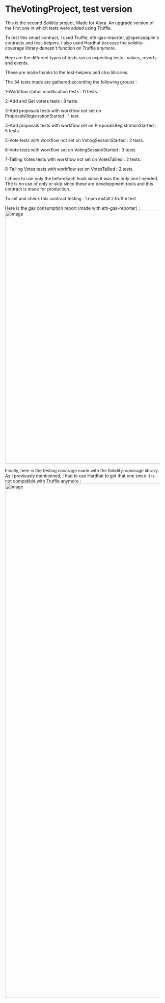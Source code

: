 # TheVotingProject, test version
This is the second Solidity project. Made for Alyra. An upgrade version of the first one in which tests were added using Truffle.

To test this smart contract, I used Truffle, eth-gas-reporter, @openzepplin's contracts and test-helpers. I also used Hardhat because the solidity-coverage library donesn't function on Truffle anymore.

Here are the different types of tests ran as expecting tests : values, reverts and events.

These are made thanks to the test-helpers and chai libraries.

The 34 tests made are gathered according the following groups :

  1-Workflow status modification tests : 11 tests.
  
  2-Add and Get voters tests : 8 tests.
  
  3-Add proposals tests with workflow not set on ProposalsRegistrationStarted : 1 test.
  
  4-Add proposals tests with workflow set on ProposalsRegistrationStarted : 5 tests.
  
  5-Vote tests with workflow not set on VotingSessionStarted : 2 tests.
  
  6-Vote tests with workflow set on VotingSessionStarted : 3 tests.
  
  7-Talling Votes tests with workflow not set on VotesTallied : 2 tests.
  
  8-Talling Votes tests with workflow set on VotesTallied : 2 tests.
  
  
 I chose to use only the beforeEach hook since it was the only one I needed. The is no use of only or skip since these are developpment tools and this contract is made for production.
 
To set and check this contract testing :
1.npm install
2.truffle test
 
 Here is the gas consumption report (made with eth-gas-reporter) :
<img width="820" alt="image" src="https://user-images.githubusercontent.com/42751827/199092314-e2109e61-5077-4d91-b98b-00f763b8154c.png">

Finally, here is the testing covarage made with the Solidity-covarage library. As I previously mentionned, I had to use Hardhat to get that one since It is not compatible with Truffle anymore :
<img width="1668" alt="image" src="https://user-images.githubusercontent.com/42751827/199091910-191a064b-0e5d-45d0-bd3b-52e72b5c9a0d.png">
